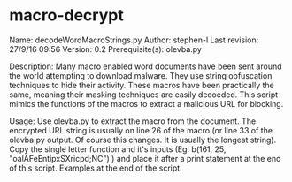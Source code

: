 # macro-decrypt

Name: decodeWordMacroStrings.py
Author: stephen-l
Last revision: 27/9/16 09:56
Version: 0.2
Prerequisite(s): olevba.py

Description: Many macro enabled word documents have been sent around the world attempting to download malware.
              They use string obfuscation techniques to hide their activity.
              These macros have been practically the same, meaning their masking techniques are
              easily decoeded. This script mimics the functions of the macros to extract a malicious
              URL for blocking.

Usage:       Use olevba.py to extract the macro from the document. The encrypted URL string is usually
              on line 26 of the macro (or line 33 of the olevba.py output. Of course this changes. It is
              usually the longest string). Copy the single letter function and it's inputs
              (Eg. b(161, 25, "oalAFeEntipxSXricpd;NC") ) and place it after a print statement
              at the end of this script. Examples at the end of the script.
